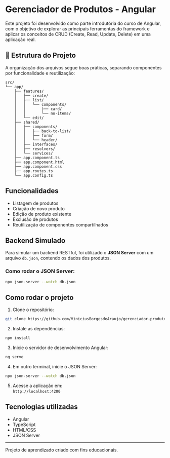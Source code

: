 

# Gerenciador de Produtos - Angular

Este projeto foi desenvolvido como parte introdutória do curso de Angular, com o objetivo de explorar as principais ferramentas do framework e aplicar os conceitos de CRUD (Create, Read, Update, Delete) em uma aplicação real.

## 📂 Estrutura do Projeto

A organização dos arquivos segue boas práticas, separando componentes por funcionalidade e reutilização:

```
src/
└── app/
    ├── features/
    │   ├── create/
    │   ├── list/
    │   │   └── components/
    │   │       ├── card/
    │   │       └── no-items/
    │   └── edit/
    ├── shared/
    │   ├── components/
    │   │   ├── back-to-list/
    │   │   ├── form/
    │   │   └── header/
    │   ├── interfaces/
    │   ├── resolvers/
    │   └── services/
    ├── app.component.ts
    ├── app.component.html
    ├── app.component.css
    ├── app.routes.ts
    └── app.config.ts
```
## Funcionalidades

- Listagem de produtos
- Criação de novo produto
- Edição de produto existente
- Exclusão de produtos
- Reutilização de componentes compartilhados

## Backend Simulado

Para simular um backend RESTful, foi utilizado o **JSON Server** com um arquivo `db.json`, contendo os dados dos produtos.

### Como rodar o JSON Server:

```bash
npx json-server --watch db.json
```

## Como rodar o projeto

1. Clone o repositório:
```bash
git clone https://github.com/ViniciusBorgesdeAraujo/gerenciador-produtos.git
```

2. Instale as dependências:
```bash
npm install
```

3. Inicie o servidor de desenvolvimento Angular:
```bash
ng serve
```

4. Em outro terminal, inicie o JSON Server:
```bash
npx json-server --watch db.json
```

5. Acesse a aplicação em:  
`http://localhost:4200`

## Tecnologias utilizadas

- Angular
- TypeScript
- HTML/CSS
- JSON Server

---

Projeto de aprendizado criado com fins educacionais.

